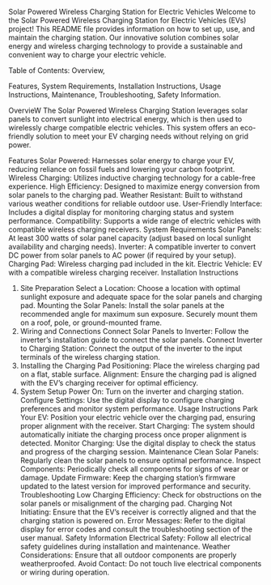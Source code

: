 Solar Powered Wireless Charging Station for Electric Vehicles
Welcome to the Solar Powered Wireless Charging Station for Electric Vehicles (EVs) project! This README file provides information on how to set up, use, and maintain the charging station. Our innovative solution combines solar energy and wireless charging technology to provide a sustainable and convenient way to charge your electric vehicle.

Table of Contents: 
Overview,

Features,
System Requirements,
Installation Instructions,
Usage Instructions,
Maintenance,
Troubleshooting,
Safety Information.

OvervieW
The Solar Powered Wireless Charging Station leverages solar panels to convert sunlight into electrical energy, which is then used to wirelessly charge compatible electric vehicles. This system offers an eco-friendly solution to meet your EV charging needs without relying on grid power.

Features
Solar Powered: Harnesses solar energy to charge your EV, reducing reliance on fossil fuels and lowering your carbon footprint.
Wireless Charging: Utilizes inductive charging technology for a cable-free experience.
High Efficiency: Designed to maximize energy conversion from solar panels to the charging pad.
Weather Resistant: Built to withstand various weather conditions for reliable outdoor use.
User-Friendly Interface: Includes a digital display for monitoring charging status and system performance.
Compatibility: Supports a wide range of electric vehicles with compatible wireless charging receivers.
System Requirements
Solar Panels: At least 300 watts of solar panel capacity (adjust based on local sunlight availability and charging needs).
Inverter: A compatible inverter to convert DC power from solar panels to AC power (if required by your setup).
Charging Pad: Wireless charging pad included in the kit.
Electric Vehicle: EV with a compatible wireless charging receiver.
Installation Instructions
1. Site Preparation
Select a Location: Choose a location with optimal sunlight exposure and adequate space for the solar panels and charging pad.
Mounting the Solar Panels: Install the solar panels at the recommended angle for maximum sun exposure. Securely mount them on a roof, pole, or ground-mounted frame.
2. Wiring and Connections
Connect Solar Panels to Inverter: Follow the inverter’s installation guide to connect the solar panels.
Connect Inverter to Charging Station: Connect the output of the inverter to the input terminals of the wireless charging station.
3. Installing the Charging Pad
Positioning: Place the wireless charging pad on a flat, stable surface.
Alignment: Ensure the charging pad is aligned with the EV’s charging receiver for optimal efficiency.
4. System Setup
Power On: Turn on the inverter and charging station.
Configure Settings: Use the digital display to configure charging preferences and monitor system performance.
Usage Instructions
Park Your EV: Position your electric vehicle over the charging pad, ensuring proper alignment with the receiver.
Start Charging: The system should automatically initiate the charging process once proper alignment is detected.
Monitor Charging: Use the digital display to check the status and progress of the charging session.
Maintenance
Clean Solar Panels: Regularly clean the solar panels to ensure optimal performance.
Inspect Components: Periodically check all components for signs of wear or damage.
Update Firmware: Keep the charging station’s firmware updated to the latest version for improved performance and security.
Troubleshooting
Low Charging Efficiency: Check for obstructions on the solar panels or misalignment of the charging pad.
Charging Not Initiating: Ensure that the EV’s receiver is correctly aligned and that the charging station is powered on.
Error Messages: Refer to the digital display for error codes and consult the troubleshooting section of the user manual.
Safety Information
Electrical Safety: Follow all electrical safety guidelines during installation and maintenance.
Weather Considerations: Ensure that all outdoor components are properly weatherproofed.
Avoid Contact: Do not touch live electrical components or wiring during operation.
